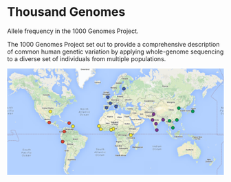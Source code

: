# Thousand Genomes

Allele frequency in the 1000 Genomes Project.

The 1000 Genomes Project set out to provide a comprehensive description of common human genetic variation by applying whole-genome sequencing to a diverse set of individuals from multiple populations.

![Screenshot](thousandgenomes_screenshot_1.png)
<br />
